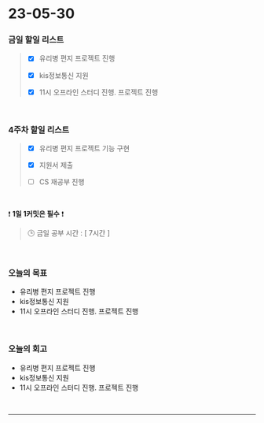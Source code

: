 # 23-05-30
### 금일 할일 리스트
> - [x]  유리병 편지 프로젝트 진행
>
> - [x]  kis정보통신 지원
>
> - [x]  11시 오프라인 스터디 진행. 프로젝트 진행


<br/>

### 4주차 할일 리스트  
> - [x]  유리병 편지 프로젝트 기능 구현
>
> - [x]  지원서 제출
>
> - [ ]  CS 재공부 진행

<br/>

❗ **1일 1커밋은 필수** ❗
> 🕒 금일 공부 시간 : [ 7시간 ]
  
<br/>

### 오늘의 목표
- 유리병 편지 프로젝트 진행
- kis정보통신 지원
- 11시 오프라인 스터디 진행. 프로젝트 진행

<br>

### 오늘의 회고
- 유리병 편지 프로젝트 진행
- kis정보통신 지원
- 11시 오프라인 스터디 진행. 프로젝트 진행

<br/>

------------  
